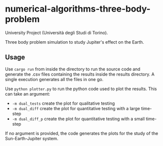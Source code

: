 # numerical-algorithms-three-body-problem
University Project (Università degli Studi di Torino).

Three body problem simulation to study Jupiter's effect on the Earth.

## Usage
Use `cargo run` from inside the directory to run the source code and generate the .csv files containing the results inside the results directory. A single execution generates all the files in one go.

Use `python plotter.py` to run the python code used to plot the results. This can take an argument:
- `-m dual_tests` create the plot for qualitative testing
- `-m dual_diff` create the plot for quantitative testing with a large time-step
- `-m dual_diff_p` create the plot for quantitative testing with a small time-step

If no argument is provided, the code generates the plots for the study of the Sun-Earth-Jupiter system.
